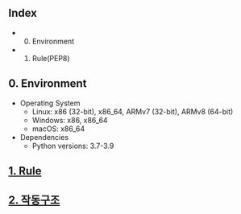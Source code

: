 ## Index
- 0. Environment
- 1. Rule(PEP8)

## **0. Environment**

- Operating System
    - Linux: x86 (32-bit), x86_64, ARMv7 (32-bit), ARMv8 (64-bit)
    - Windows: x86, x86_64
    - macOS: x86_64
- Dependencies
    - Python versions: 3.7-3.9

##  **[1. Rule](https://s3.ap-northeast-2.amazonaws.com/jaywinter.github/Rule.pdf)**

##  **[2. 작동구조](https://s3.ap-northeast-2.amazonaws.com/jaywinter.github/Def_List.pdf)**





